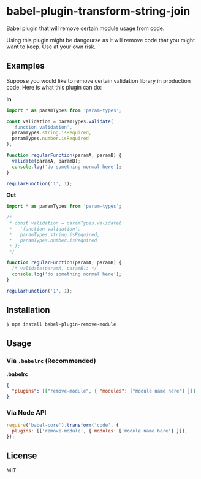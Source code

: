 # babel-plugin-transform-string-join

Babel plugin that will remove certain module usage from code.

Using this plugin might be dangourse as it will remove code that you might want to keep. Use at your
own risk.

## Examples

Suppose you would like to remove certain validation library in production code. Here is what this
plugin can do:

**In**

```js
import * as paramTypes from 'param-types';

const validation = paramTypes.validate(
  'function validation',
  paramTypes.string.isRequired,
  paramTypes.number.isRequired
);

function regularFunction(paramA, paramB) {
  validate(paramA, paramB);
  console.log('do something normal here');
}

regularFunction('1', 1);
```

**Out**

```js
import * as paramTypes from 'param-types';

/*
 * const validation = paramTypes.validate(
 *   'function validation',
 *   paramTypes.string.isRequired,
 *   paramTypes.number.isRequired
 * );
 */

function regularFunction(paramA, paramB) {
  /* validate(paramA, paramB); */
  console.log('do something normal here');
}

regularFunction('1', 1);
```

## Installation

```sh
$ npm install babel-plugin-remove-module
```

## Usage

### Via `.babelrc` (Recommended)

**.babelrc**

```json
{
  "plugins": [["remove-module", { "modules": ["module name here"] }]]
}
```

### Via Node API

```javascript
require('babel-core').transform('code', {
  plugins: [['remove-module', { modules: ['module name here'] }]],
});
```

## License

MIT
